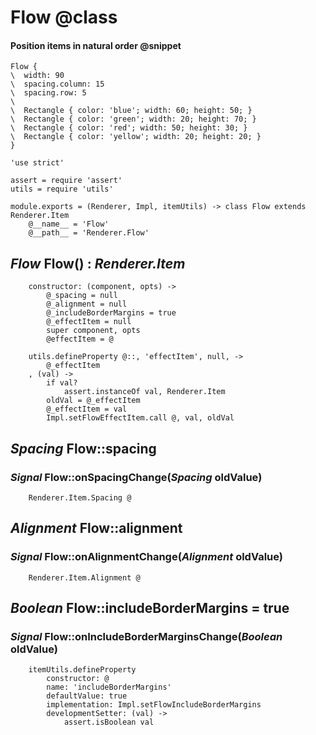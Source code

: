 Flow @class
====

#### Position items in natural order @snippet

```style
Flow {
\  width: 90
\  spacing.column: 15
\  spacing.row: 5
\
\  Rectangle { color: 'blue'; width: 60; height: 50; }
\  Rectangle { color: 'green'; width: 20; height: 70; }
\  Rectangle { color: 'red'; width: 50; height: 30; }
\  Rectangle { color: 'yellow'; width: 20; height: 20; }
}
```

	'use strict'

	assert = require 'assert'
	utils = require 'utils'

	module.exports = (Renderer, Impl, itemUtils) -> class Flow extends Renderer.Item
		@__name__ = 'Flow'
		@__path__ = 'Renderer.Flow'

*Flow* Flow() : *Renderer.Item*
-------------------------------

		constructor: (component, opts) ->
			@_spacing = null
			@_alignment = null
			@_includeBorderMargins = true
			@_effectItem = null
			super component, opts
			@effectItem = @

		utils.defineProperty @::, 'effectItem', null, ->
			@_effectItem
		, (val) ->
			if val?
				assert.instanceOf val, Renderer.Item
			oldVal = @_effectItem
			@_effectItem = val
			Impl.setFlowEffectItem.call @, val, oldVal

*Spacing* Flow::spacing
-----------------------

### *Signal* Flow::onSpacingChange(*Spacing* oldValue)

		Renderer.Item.Spacing @

*Alignment* Flow::alignment
---------------------------

### *Signal* Flow::onAlignmentChange(*Alignment* oldValue)

		Renderer.Item.Alignment @

*Boolean* Flow::includeBorderMargins = true
-------------------------------------------

### *Signal* Flow::onIncludeBorderMarginsChange(*Boolean* oldValue)

		itemUtils.defineProperty
			constructor: @
			name: 'includeBorderMargins'
			defaultValue: true
			implementation: Impl.setFlowIncludeBorderMargins
			developmentSetter: (val) ->
				assert.isBoolean val
